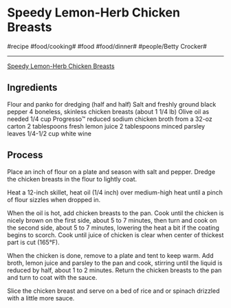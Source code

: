 # Speedy Lemon-Herb Chicken Breasts
#recipe #food/cooking# #food #food/dinner# #people/Betty Crocker#
- - - -
[Speedy Lemon-Herb Chicken Breasts](https://www.bettycrocker.com/recipes/speedy-lemon-herb-chicken-breasts/50549362-fe43-4f6e-b7d4-79581137fa9a)

## Ingredients
Flour and panko for dredging (half and half)
Salt and freshly ground black pepper
4 boneless, skinless chicken breasts (about 1 1/4 lb)
Olive oil as needed
1/4 cup Progresso™ reduced sodium chicken broth from a 32-oz carton
2 tablespoons fresh lemon juice
2 tablespoons minced parsley leaves
1/4-1/2 cup white wine

## Process
Place an inch of flour on a plate and season with salt and pepper. Dredge the chicken breasts in the flour to lightly coat.

Heat a 12-inch skillet, heat oil (1/4 inch) over medium-high heat until a pinch of flour sizzles when dropped in.

When the oil is hot, add chicken breasts to the pan. Cook until the chicken is nicely brown on the first side, about 5 to 7 minutes, then turn and cook on the second side, about 5 to 7 minutes, lowering the heat a bit if the coating begins to scorch. Cook until juice of chicken is clear when center of thickest part is cut (165°F).

When the chicken is done, remove to a plate and tent to keep warm. Add broth, lemon juice and parsley to the pan and cook, stirring until the liquid is reduced by half, about 1 to 2 minutes. Return the chicken breasts to the pan and turn to coat with the sauce.

Slice the chicken breast and serve on a bed of rice and or spinach drizzled with a little more sauce.